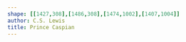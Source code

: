 ```yaml
---
shape: [[1427,308],[1486,308],[1474,1002],[1407,1004]]
author: C.S. Lewis
title: Prince Caspian
---
```

 